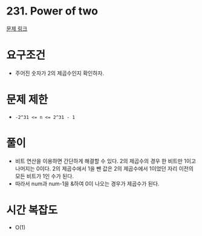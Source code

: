# 231. Power of two
[문제 링크](https://leetcode.com/problems/power-of-two/)
# 요구조건
- 주어진 숫자가 2의 제곱수인지 확인하자. 
# 문제 제한 
- `-2^31 <= n <= 2^31 - 1`
# 풀이
- 비트 연산을 이용하면 간단하게 해결할 수 있다. 2의 제곱수의 경우 한 비트만 1이고 나머지는 0이다. 2의 제곱수에서 1을 뺀 값은 2의 제곱수에서 1이었던 자리 이전의 모든 비트가 1인 수가 된다. 
- 따라서 num과 num-1을 &하여 0이 나오는 경우가 제곱수가 된다. 
# 시간 복잡도
- O(1)
